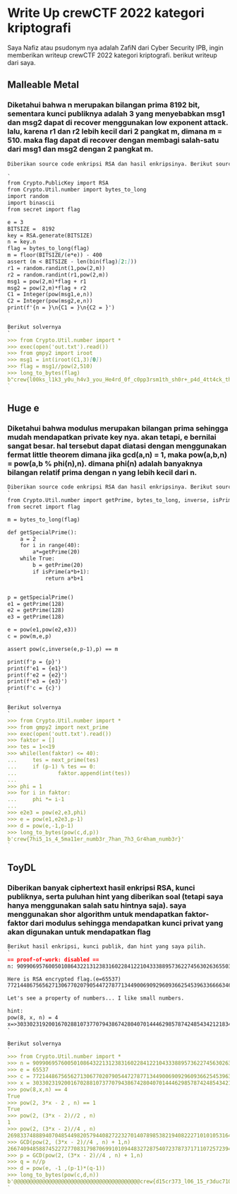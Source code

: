 # Write Up crewCTF 2022 kategori kriptografi

Saya Nafiz atau psudonym nya adalah ZafiN dari Cyber Security IPB, ingin memberikan writeup crewCTF 2022 kategori kriptografi. berikut writeup dari saya.

<!-- You can use the [editor on GitHub](https://github.com/MNafiz/ZafiN.github.io/edit/main/README.md) to maintain and preview the content for your website in Markdown files. -->

<!-- Whenever you commit to this repository, GitHub Pages will run [Jekyll](https://jekyllrb.com/) to rebuild the pages in your site, from the content in your Markdown files. -->

## Malleable Metal

### Diketahui bahwa n merupakan bilangan prima 8192 bit, sementara kunci publiknya adalah 3 yang menyebabkan msg1 dan msg2 dapat di recover menggunakan low exponent attack. lalu, karena r1 dan r2 lebih kecil dari 2 pangkat m, dimana m = 510. maka flag dapat di recover dengan membagi salah-satu dari msg1 dan msg2 dengan 2 pangkat m.
<!-- Markdown is a lightweight and easy-to-use syntax for styling your writing. It includes conventions for -->

```markdown
Diberikan source code enkripsi RSA dan hasil enkripsinya. Berikut source code nya.

`
from Crypto.PublicKey import RSA
from Crypto.Util.number import bytes_to_long
import random
import binascii
from secret import flag

e = 3
BITSIZE =  8192
key = RSA.generate(BITSIZE)
n = key.n
flag = bytes_to_long(flag)
m = floor(BITSIZE/(e*e)) - 400
assert (m < BITSIZE - len(bin(flag)[2:]))
r1 = random.randint(1,pow(2,m))
r2 = random.randint(r1,pow(2,m))
msg1 = pow(2,m)*flag + r1
msg2 = pow(2,m)*flag + r2
C1 = Integer(pow(msg1,e,n))
C2 = Integer(pow(msg2,e,n))
print(f'{n = }\n{C1 = }\n{C2 = }')
`

Berikut solvernya
`
>>> from Crypto.Util.number import *
>>> exec(open('out.txt').read())
>>> from gmpy2 import iroot
>>> msg1 = int(iroot(C1,3)[0])
>>> flag = msg1//pow(2,510)
>>> long_to_bytes(flag)
b"crew{l00ks_l1k3_y0u_h4v3_you_He4rd_0f_c0pp3rsm1th_sh0r+_p4d_4tt4ck_th4t_w45n't_d1ff1cult_w4s_it?}"
`
```

## Huge e

### Diketahui bahwa modulus merupakan bilangan prima sehingga mudah mendapatkan private key nya. akan tetapi, e bernilai sangat besar. hal tersebut dapat diatasi dengan menggunakan fermat little theorem dimana jika gcd(a,n) = 1, maka pow(a,b,n) = pow(a,b % phi(n),n). dimana phi(n) adalah banyaknya bilangan relatif prima dengan n yang lebih kecil dari n.  

```markdown
Diberikan source code enkripsi RSA dan hasil enkripsinya. Berikut source code nya.
`
from Crypto.Util.number import getPrime, bytes_to_long, inverse, isPrime
from secret import flag

m = bytes_to_long(flag)

def getSpecialPrime():
    a = 2
    for i in range(40):
        a*=getPrime(20)
    while True:
        b = getPrime(20)
        if isPrime(a*b+1):
            return a*b+1


p = getSpecialPrime()
e1 = getPrime(128)
e2 = getPrime(128)
e3 = getPrime(128)

e = pow(e1,pow(e2,e3))
c = pow(m,e,p)

assert pow(c,inverse(e,p-1),p) == m

print(f'p = {p}')
print(f'e1 = {e1}')
print(f'e2 = {e2}')
print(f'e3 = {e3}')
print(f'c = {c}')
`

Berikut solvernya
`
>>> from Crypto.Util.number import *
>>> from gmpy2 import next_prime
>>> exec(open('outt.txt').read())
>>> faktor = []
>>> tes = 1<<19
>>> while(len(faktor) <= 40):
...     tes = next_prime(tes)
...     if (p-1) % tes == 0:
...             faktor.append(int(tes))
... 
>>> phi = 1
>>> for i in faktor:
...     phi *= i-1
... 
>>> e2e3 = pow(e2,e3,phi)
>>> e = pow(e1,e2e3,p-1)
>>> d = pow(e,-1,p-1)
>>> long_to_bytes(pow(c,d,p))
b'crew{7hi5_1s_4_5ma11er_numb3r_7han_7h3_Gr4ham_numb3r}'
`
```

## ToyDL

### Diberikan banyak ciphertext hasil enkripsi RSA, kunci publiknya, serta puluhan hint yang diberikan soal (tetapi saya hanya menggunakan salah satu hintnya saja). saya menggunakan shor algorithm untuk mendapatkan faktor-faktor dari modulus sehingga mendapatkan kunci privat yang akan digunakan untuk mendapatkan flag

```markdown
Berikut hasil enkripsi, kunci publik, dan hint yang saya pilih.
`
== proof-of-work: disabled ==
n: 9099069576005010864322131238316022841221043338895736227456302636550336776171968946298044005765927235002236358603510713249831486899034262930368203212096032559091664507617383780759417104649503558521835589329751163691461155254201486010636703570864285313772976190442467858988008292898546327400223671343777884080302269

Here is RSA encrypted flag.(e=65537)
7721448675656271306770207905447278771344900690929609366254539633666634639656550740458154588923683190330091584419635454991419701119568903552077272516472473602367188377791329158090763546083264422552335660922148840678536264063681459356778292303287448582918945582522946194737497041408425657842265913159282583371732459

Let's see a property of numbers... I like small numbers.

hint:
pow(8, x, n) = 4
x=>3033023192001670288107377079438674280407014446298578742485434212183445592057322982099348001921975745000745452867836904416610495633011420976789401070698677517671018048439803949478138644614971957920195917451446560736395792884091775127542112411446073397768200019661315908739373825618842575924012884553576728676754666
`

Berikut solvernya
`
>>> from Crypto.Util.number import *
>>> n = 9099069576005010864322131238316022841221043338895736227456302636550336776171968946298044005765927235002236358603510713249831486899034262930368203212096032559091664507617383780759417104649503558521835589329751163691461155254201486010636703570864285313772976190442467858988008292898546327400223671343777884080302269
>>> e = 65537
>>> c = 7721448675656271306770207905447278771344900690929609366254539633666634639656550740458154588923683190330091584419635454991419701119568903552077272516472473602367188377791329158090763546083264422552335660922148840678536264063681459356778292303287448582918945582522946194737497041408425657842265913159282583371732459
>>> x = 3033023192001670288107377079438674280407014446298578742485434212183445592057322982099348001921975745000745452867836904416610495633011420976789401070698677517671018048439803949478138644614971957920195917451446560736395792884091775127542112411446073397768200019661315908739373825618842575924012884553576728676754666
>>> pow(8,x,n) == 4
True
>>> pow(2, 3*x - 2 , n) == 1
True
>>> pow(2, (3*x - 2)//2 , n)
1
>>> pow(2, (3*x - 2)//4 , n)
2698337488894070485449820579440827223270140789853821940822271010105316447908943787454463182157377497680260662990025884408464000205707444143110131638976574679615792812042805224374145172743364903073816924681290384064845042585097436824546832221018661399306348125482599884611934194579548874955690305522175254326356329
>>> GCD(pow(2, (3*x - 2)//4 , n) + 1,n)
2667409485887452272770831798706991010944832728754072378737171107257239406526140122282372492002898629230454157958918945658178559315566157078990098518311104787
>>> p = GCD(pow(2, (3*x - 2)//4 , n) + 1,n)
>>> q = n//p
>>> d = pow(e, -1 ,(p-1)*(q-1))
>>> long_to_bytes(pow(c,d,n))
b'@@@@@@@@@@@@@@@@@@@@@@@@@@@@@@@@@@@@@@@@crew{d15cr373_l06_15_r3duc710n_f0r_f4c70r1n6}@@@@@@@@@@@@@@@@@@@@@@@@@@@@@@@@@@@@@@@@'
`
```
<!-- Syntax highlighted code block

# Header 1
## Header 2
### Header 3

- Bulleted
- List

asdasdas

1. Numbered and
2. List

**Bold** and _Italic_ and `Code` text

[Link](url) and ![Image](src) -->

<!-- For more details see [Basic writing and formatting syntax](https://docs.github.com/en/github/writing-on-github/getting-started-with-writing-and-formatting-on-github/basic-writing-and-formatting-syntax).

### Jekyll Themes

Your Pages site will use the layout and styles from the Jekyll theme you have selected in your [repository settings](https://github.com/MNafiz/ZafiN.github.io/settings/pages). The name of this theme is saved in the Jekyll `_config.yml` configuration file.

### Support or Contact

Having trouble with Pages? Check out our [documentation](https://docs.github.com/categories/github-pages-basics/) or [contact support](https://support.github.com/contact) and we’ll help you sort it out. -->
